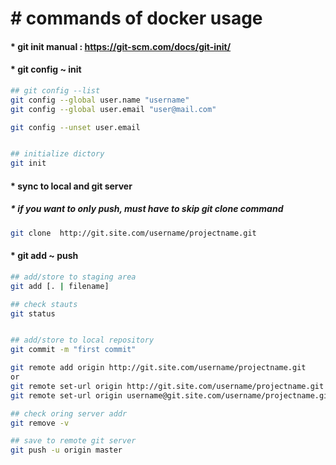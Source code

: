 # &#35; commands of docker usage

#### &#42; git init manual : <https://git-scm.com/docs/git-init/>
#### &#42; git config ~ init
```bash
## git config --list
git config --global user.name "username"
git config --global user.email "user@mail.com"

git config --unset user.email


## initialize dictory
git init
```

#### &#42; sync to local and git server
##### &#42; if you want to only push, must have to skip git clone command
```bash
git clone  http://git.site.com/username/projectname.git

```

#### &#42; git add ~ push
```bash
## add/store to staging area
git add [. | filename]

## check stauts
git status


## add/store to local repository
git commit -m "first commit"

git remote add origin http://git.site.com/username/projectname.git
or
git remote set-url origin http://git.site.com/username/projectname.git
git remote set-url origin username@git.site.com/username/projectname.git

## check oring server addr
git remove -v

## save to remote git server
git push -u origin master

```
